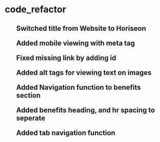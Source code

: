 # code_refactor
<h2 1st assignment for bootcamp>
<ol>
<p>Switched title from Website to Horiseon</p>
<p>Added mobile viewing with meta tag</p>
<p>Fixed missing link by adding id</p>
<p>Added alt tags for viewing text on images</p>
<P>Added Navigation function to benefits section</p>
<p>Added benefits heading, and hr spacing to seperate</p>
<p>Added tab navigation function</p>

</ol>

